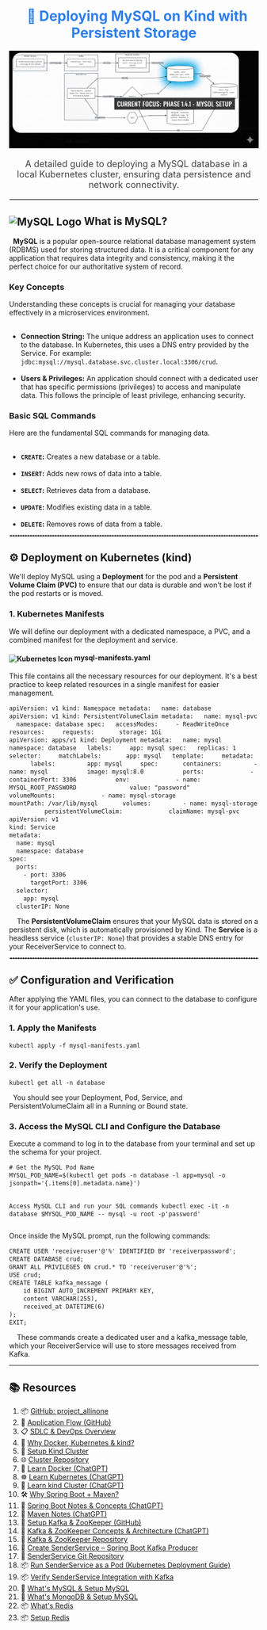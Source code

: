<div style="font-family: -apple-system, BlinkMacSystemFont, 'Segoe UI', Helvetica, Arial, sans-serif, 'Apple Color Emoji', 'Segoe UI Emoji';">

<h1 align="center" style="color:#2F80ED;">
  🚀 Deploying MySQL on Kind with Persistent Storage
</h1>
<p align="center">
  <img src="mysql_arch.png" alt="Spring Boot Architecture" width="600"/>
  
</p>
<p align="center" style="font-size:18px; color:#444;">
  A detailed guide to deploying a MySQL database in a local Kubernetes cluster, ensuring data persistence and network connectivity.
</p>

<hr style="border:1px solid #ddd;"/>

<h2><img src="https://www.mysql.com/common/logos/powered-by-mysql-88x31.png" alt="MySQL Logo" height="25" style="vertical-align: middle;"/> What is MySQL?</h2>
<p>
  <strong>MySQL</strong> is a popular open-source relational database management system (RDBMS) used for storing structured data. It is a critical component for any application that requires data integrity and consistency, making it the perfect choice for our authoritative system of record.
</p>

<h3>Key Concepts</h3>
<p>Understanding these concepts is crucial for managing your database effectively in a microservices environment.</p>
<ul>
  <li><strong>Connection String:</strong> The unique address an application uses to connect to the database. In Kubernetes, this uses a DNS entry provided by the Service. For example: <code>jdbc:mysql://mysql.database.svc.cluster.local:3306/crud</code>.</li>
  <li><strong>Users & Privileges:</strong> An application should connect with a dedicated user that has specific permissions (privileges) to access and manipulate data. This follows the principle of least privilege, enhancing security.</li>
</ul>

<h3>Basic SQL Commands</h3>
<p>Here are the fundamental SQL commands for managing data. </p>
<ul>
  <li><strong><code>CREATE</code>:</strong> Creates a new database or a table.</li>
  <li><strong><code>INSERT</code>:</strong> Adds new rows of data into a table.</li>
  <li><strong><code>SELECT</code>:</strong> Retrieves data from a database.</li>
  <li><strong><code>UPDATE</code>:</strong> Modifies existing data in a table.</li>
  <li><strong><code>DELETE</code>:</strong> Removes rows of data from a table.</li>
</ul>

<hr style="border:1px dashed #ccc;"/>

<h2>⚙️ Deployment on Kubernetes (kind)</h2>
<p>We'll deploy MySQL using a <strong>Deployment</strong> for the pod and a <strong>Persistent Volume Claim (PVC)</strong> to ensure that our data is durable and won't be lost if the pod restarts or is moved.</p>

<h3>1. Kubernetes Manifests</h3>
<p>We will define our deployment with a dedicated namespace, a PVC, and a combined manifest for the deployment and service.</p>

<h4><img src="https://upload.wikimedia.org/wikipedia/commons/thumb/3/39/Kubernetes_logo_without_workmark.svg/723px-Kubernetes_logo_without_workmark.svg.png" alt="Kubernetes Icon" height="18" style="vertical-align: middle;"/> mysql-manifests.yaml</h4> <p>This file contains all the necessary resources for our deployment. It's a best practice to keep related resources in a single manifest for easier management.</p> <pre><code>apiVersion: v1 kind: Namespace metadata:   name: database
apiVersion: v1 kind: PersistentVolumeClaim metadata:   name: mysql-pvc   namespace: database spec:   accessModes:     - ReadWriteOnce   resources:     requests:       storage: 1Gi
apiVersion: apps/v1 kind: Deployment metadata:   name: mysql   namespace: database   labels:     app: mysql spec:   replicas: 1   selector:     matchLabels:       app: mysql   template:     metadata:       labels:         app: mysql     spec:       containers:         - name: mysql           image: mysql:8.0           ports:             - containerPort: 3306           env:             - name: MYSQL_ROOT_PASSWORD               value: "password"           volumeMounts:             - name: mysql-storage               mountPath: /var/lib/mysql       volumes:         - name: mysql-storage           persistentVolumeClaim:             claimName: mysql-pvc
apiVersion: v1
kind: Service
metadata:
  name: mysql
  namespace: database
spec:
  ports:
    - port: 3306
      targetPort: 3306
  selector:
    app: mysql
  clusterIP: None
</code></pre>
<p>
 
  The <strong>PersistentVolumeClaim</strong> ensures that your MySQL data is stored on a persistent disk, which is automatically provisioned by Kind. The <strong>Service</strong> is a headless service (<code>clusterIP: None</code>) that provides a stable DNS entry for your ReceiverService to connect to.
</p>

<hr style="border:1px dashed #ccc;"/>

<h2>✅ Configuration and Verification</h2>
<p>After applying the YAML files, you can connect to the database to configure it for your application's use.</p>
<h3>1. Apply the Manifests</h3>
<pre><code>kubectl apply -f mysql-manifests.yaml</code></pre>

<h3>2. Verify the Deployment</h3>
<pre><code>kubectl get all -n database</code></pre>
<p>
  You should see your Deployment, Pod, Service, and PersistentVolumeClaim all in a Running or Bound state.
</p>

<h3>3. Access the MySQL CLI and Configure the Database</h3>
<p>Execute a command to log in to the database from your terminal and set up the schema for your project.</p>
<pre><code># Get the MySQL Pod Name
MYSQL_POD_NAME=$(kubectl get pods -n database -l app=mysql -o jsonpath='{.items[0].metadata.name}')

Access MySQL CLI and run your SQL commands
kubectl exec -it -n database $MYSQL_POD_NAME -- mysql -u root -p'password'</code></pre>

<p>Once inside the MySQL prompt, run the following commands:</p>
<pre><code>CREATE USER 'receiveruser'@'%' IDENTIFIED BY 'receiverpassword';
CREATE DATABASE crud;
GRANT ALL PRIVILEGES ON crud.* TO 'receiveruser'@'%';
USE crud;
CREATE TABLE kafka_message (
    id BIGINT AUTO_INCREMENT PRIMARY KEY,
    content VARCHAR(255),
    received_at DATETIME(6)
);
EXIT;</code></pre>
<p>
 
  These commands create a dedicated user and a kafka_message table, which your ReceiverService will use to store messages received from Kafka.
</p>

</div>

---

<h2>📚 Resources</h2>
<ol>
  <!-- GitHub Repos & Overviews -->
  <li>📦 <a href="https://github.com/praveen581348/project_allinone" target="_blank">GitHub: project_allinone</a></li>
   <li>🔁 <a href="https://github.com/praveen581348/project_allinone/blob/master/application_flow.md" target="_blank">Application Flow (GitHub)</a></li>
  <li>📋 <a href="https://github.com/praveen581348/project_allinone/blob/master/SDLC-and-DevOps-Overview.md" target="_blank">SDLC & DevOps Overview</a></li>
  
  <!-- Docker, Kubernetes, kind -->
  <li>🚀 <a href="https://github.com/praveen581348/project_allinone/blob/master/why_docker_kubernetes_kind.md" target="_blank">Why Docker, Kubernetes & kind?</a></li>
  <li>🔧 <a href="https://github.com/praveen581348/project_allinone/blob/master/why_docker_kubernetes_kind.md" target="_blank">Setup Kind Cluster</a></li>
  <li>🌐 <a href="https://github.com/praveen581348/cluster" target="_blank">Cluster Repository</a></li>
  
  <!-- Docker -->
  <li>🐳 <a href="https://chatgpt.com/share/6857d18a-a8c0-8001-9c67-850a90e9ddbe" target="_blank">Learn Docker (ChatGPT)</a></li>
  
  <!-- Kubernetes -->
  <li>☸️ <a href="https://chatgpt.com/share/6857e648-5de0-8001-ab14-7897f0aa5989" target="_blank">Learn Kubernetes (ChatGPT)</a></li>
  
  <!-- kind -->
  <li>🧪 <a href="https://chatgpt.com/share/6857e7f1-2d24-8001-88c5-41d0bf8c0c51" target="_blank">Learn kind Cluster (ChatGPT)</a></li>
  
  <!-- Spring Boot + Maven -->
  <li>🛠️ <a href="https://github.com/praveen581348/project_allinone/blob/master/why_springboot_maven.md" target="_blank">Why Spring Boot + Maven?</a></li>
  <li>🌱 <a href="https://chatgpt.com/share/685854c4-f9b4-8001-a16d-bab5320f29d5" target="_blank">Spring Boot Notes & Concepts (ChatGPT)</a></li>
  <li>📘 <a href="https://chatgpt.com/share/6859922a-e6f4-8001-864e-ba59b47ad706" target="_blank">Maven Notes (ChatGPT)</a></li>
  
  <!-- Kafka + ZooKeeper -->
  <li>📡 <a href="https://github.com/praveen581348/project_allinone/blob/master/setup_kafka_zookpeer.md" target="_blank">Setup Kafka & ZooKeeper (GitHub)</a></li>
  <li>📄 <a href="https://chatgpt.com/share/685d3b2e-485c-8001-bc5c-8c3702594e35" target="_blank">Kafka & ZooKeeper Concepts & Architecture (ChatGPT)</a></li>
  <li>📂 <a href="https://github.com/praveen581348/kafka_zookeeper" target="_blank">Kafka & ZooKeeper Repository</a></li>

   <!-- SenderService -->
   <li>🚀 <a href="https://github.com/praveen581348/project_allinone/blob/master/create_senderservice.md" target="_blank">Create SenderService – Spring Boot Kafka Producer</a></li>
   <li>📁 <a href="https://github.com/praveen581348/senderservice" target="_blank">SenderService Git Repository</a></li>
    <li>📦 <a href="https://github.com/praveen581348/project_allinone/blob/master/run_senderservice_as_pod.md" target="_blank">Run SenderService as a Pod (Kubernetes Deployment Guide)</a></li>
    <li>📦 <a href="https://github.com/praveen581348/project_allinone/blob/master/verify_senderservice_kafka.md" target="_blank">Verify SenderService Integration with Kafka</a></li>

 <!-- DataBase -->
   <li>🚀 <a href="https://github.com/praveen581348/project_allinone/blob/master/setup_mysql.md#-what-is-mysql" target="_blank">What's MySQL & Setup MySQL</a></li>
   <li>📁 <a href="https://github.com/praveen581348/senderservice" target="_blank">What's MongoDB & Setup MySQL</a></li>
    <li>📦 <a href="https://github.com/praveen581348/project_allinone/blob/master/run_senderservice_as_pod.md" target="_blank">What's Redis</a></li>
    <li>📦 <a href="https://github.com/praveen581348/project_allinone/blob/master/run_senderservice_as_pod.md" target="_blank">Setup Redis</a></li>
</ol>





